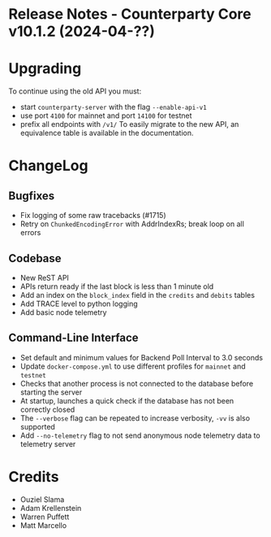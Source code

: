 # Release Notes - Counterparty Core v10.1.2 (2024-04-??)



# Upgrading

To continue using the old API you must:
- start `counterparty-server` with the flag `--enable-api-v1`
- use port `4100` for mainnet and port `14100` for testnet
- prefix all endpoints with `/v1/`
To easily migrate to the new API, an equivalence table is available in the documentation.

# ChangeLog

## Bugfixes
* Fix logging of some raw tracebacks (#1715) 
* Retry on `ChunkedEncodingError` with AddrIndexRs; break loop on all errors


## Codebase
* New ReST API
* APIs return ready if the last block is less than 1 minute old
* Add an index on the `block_index` field in the `credits` and `debits` tables
* Add TRACE level to python logging
* Add basic node telemetry

## Command-Line Interface
* Set default and minimum values for Backend Poll Interval to 3.0 seconds
* Update `docker-compose.yml` to use different profiles for `mainnet` and `testnet`
* Checks that another process is not connected to the database before starting the server
* At startup, launches a quick check if the database has not been correctly closed
* The `--verbose` flag can be repeated to increase verbosity, `-vv` is also supported
* Add `--no-telemetry` flag to not send anonymous node telemetry data to telemetry server

# Credits
* Ouziel Slama
* Adam Krellenstein
* Warren Puffett
* Matt Marcello

